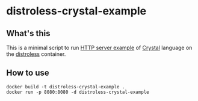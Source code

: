 # distroless-crystal-example

## What's this

This is a minimal script to run [HTTP server example](https://crystal-lang.org/reference/getting_started/http_server.html) of [Crystal](https://crystal-lang.org/) language on the [distroless](https://github.com/GoogleContainerTools/distroless) container.

## How to use

```shell
docker build -t distroless-crystal-example .
docker run -p 8080:8080 -d distroless-crystal-example
```
